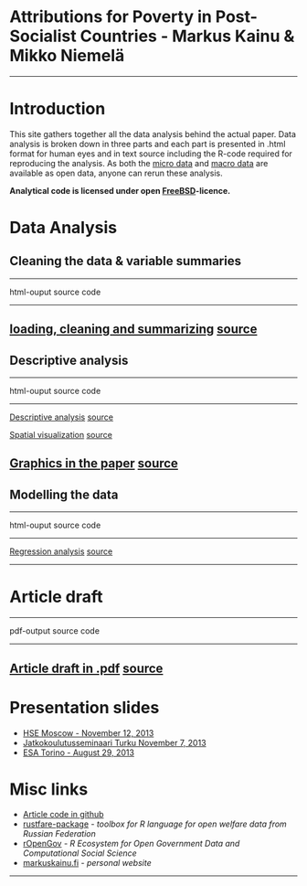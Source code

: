 # Attributions for Poverty in Post-Socialist Countries - Markus Kainu & Mikko Niemelä

****





# Introduction

This site gathers together all the data analysis behind the actual paper. Data analysis is broken down in three parts and each part is presented in .html format for human eyes and in text source including the R-code required for reproducing the analysis. As both the [micro data](http://www.ebrd.com/pages/research/publications/special/transitionII.shtml) and [macro data](http://www.qog.pol.gu.se/data/) are available as open data, anyone can rerun these analysis.

**Analytical code is licensed under open [FreeBSD](http://en.wikipedia.org/wiki/BSD_licenses#2-clause_license_.28.22Simplified_BSD_License.22_or_.22FreeBSD_License.22.29)-licence.**


# Data Analysis

## Cleaning the data & variable summaries

-------------------
html-ouput                                          source code
------------                                        --------------
[loading, cleaning and summarizing](loadClean.html) [source](loadClean.Rmd)
-------------------

## Descriptive analysis

-------------------
html-ouput                                        source code
------------                                      --------------
[Descriptive analysis](descriptive_analysis.html) [source](descriptive_analysis.Rmd)

[Spatial visualization](mapPlots.html)            [source]((mapPlots.Rmd))


[Graphics in the paper](finalPlots.html)          [source](finalPlots.Rmd)
-------------------


## Modelling the data

-------------------
html-ouput                                                source code
------------                                              --------------
[Regression analysis](regressionModelling.html)           [source](regressionModelling.Rmd)

-------------------

# Article draft

-------------------
pdf-output                                                source code
------------                                              --------------
[Article draft in .pdf](article2013.pdf)                  [source](article2013.Rmd)
-------------------



# Presentation slides

- [HSE Moscow - November 12, 2013](moscow2013/lcsr20131112.html)
- [Jatkokoulutusseminaari Turku November 7, 2013](turku2013/slidesTkuJatko20131107.html)
- [ESA Torino - August 29, 2013](torino2013/TorinoSlides2013_final.html)

# Misc links

- [Article code in github](https://github.com/muuankarski/attributions)
- [rustfare-package](http://markuskainu.fi/rustfare/) *- toolbox for R language for open welfare data from Russian Federation*
- [rOpenGov](http://ropengov.github.io/) *-  R Ecosystem for Open Government Data and Computational Social Science*
- [markuskainu.fi](http://markuskainu.fi) *- personal website*

-----

